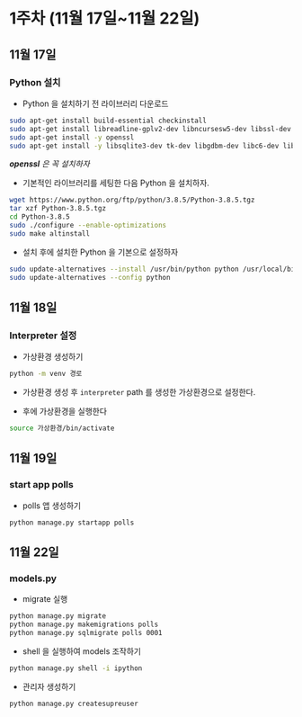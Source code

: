 # 1주차 (11월 17일~11월 22일)

## 11월 17일

### Python 설치

- Python 을 설치하기 전 라이브러리 다운로드
```bash
sudo apt-get install build-essential checkinstall
sudo apt-get install libreadline-gplv2-dev libncursesw5-dev libssl-dev
sudo apt-get install -y openssl
sudo apt-get install -y libsqlite3-dev tk-dev libgdbm-dev libc6-dev libbz2-dev libffi-dev zlib1g-dev
```
***openssl** 은 꼭 설치하자*

- 기본적인 라이브러리를 세팅한 다음 Python 을 설치하자.
``` bash
wget https://www.python.org/ftp/python/3.8.5/Python-3.8.5.tgz
tar xzf Python-3.8.5.tgz
cd Python-3.8.5
sudo ./configure --enable-optimizations
sudo make altinstall
```

- 설치 후에 설치한 Python 을 기본으로 설정하자
```bash
sudo update-alternatives --install /usr/bin/python python /usr/local/bin/python3.8 1
sudo update-alternatives --config python
```

## 11월 18일

### Interpreter 설정

- 가상환경 생성하기
```bash
python -m venv 경로
```

- 가상환경 생성 후 `interpreter` path 를 생성한 가상환경으로 설정한다.

- 후에 가상환경을 실행한다
```bash
source 가상환경/bin/activate
```

## 11월 19일

### start app polls

- polls 앱 생성하기
```
python manage.py startapp polls
```

## 11월 22일

### models.py

- migrate 실행
```bash
python manage.py migrate
python manage.py makemigrations polls
python manage.py sqlmigrate polls 0001
```

- shell 을 실행하여 models 조작하기

``` bash
python manage.py shell -i ipython
```

- 관리자 생성하기

```bash
python manage.py createsupreuser
```



